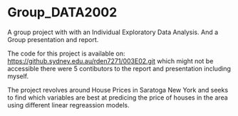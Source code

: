# Group_DATA2002
A group project with with an Individual Exploratory Data Analysis. And a Group presentation and report.

The code for this project is available on: https://github.sydney.edu.au/rden7271/003E02.git 
which might not be accessible there were 5 contibutors to the report and presentation including myself.

The project revolves around House Prices in Saratoga New York and seeks to find which variables are best at predicing the 
price of houses in the area using different linear regreassion models.
